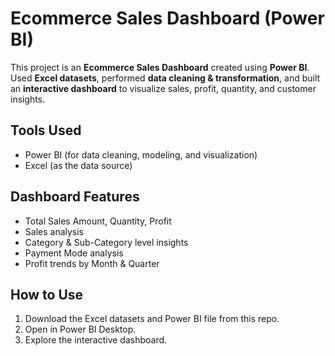 # Ecommerce Sales Dashboard (Power BI)

This project is an **Ecommerce Sales Dashboard** created using **Power BI**.  
 Used **Excel datasets**, performed **data cleaning & transformation**, and built an **interactive dashboard** to visualize sales, profit, quantity, and customer insights.

## Tools Used
- Power BI (for data cleaning, modeling, and visualization)  
- Excel (as the data source)

## Dashboard Features
- Total Sales Amount, Quantity, Profit  
- Sales analysis   
- Category & Sub-Category level insights  
- Payment Mode analysis  
- Profit trends by Month & Quarter  
  

## How to Use
1. Download the Excel datasets and Power BI file from this repo.  
2. Open in Power BI Desktop.  
3. Explore the interactive dashboard.  
